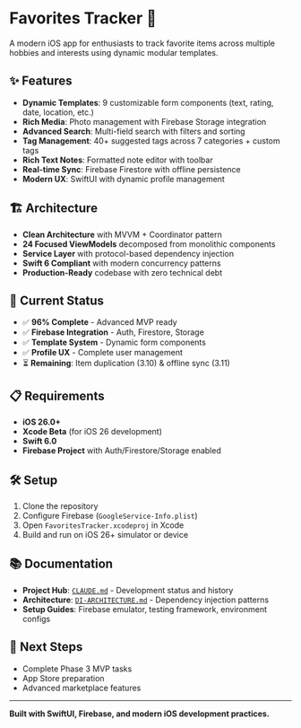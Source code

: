 # Favorites Tracker 📱

A modern iOS app for enthusiasts to track favorite items across multiple hobbies and interests using dynamic modular templates.

## ✨ Features

- **Dynamic Templates**: 9 customizable form components (text, rating, date, location, etc.)
- **Rich Media**: Photo management with Firebase Storage integration
- **Advanced Search**: Multi-field search with filters and sorting
- **Tag Management**: 40+ suggested tags across 7 categories + custom tags
- **Rich Text Notes**: Formatted note editor with toolbar
- **Real-time Sync**: Firebase Firestore with offline persistence
- **Modern UX**: SwiftUI with dynamic profile management

## 🏗️ Architecture

- **Clean Architecture** with MVVM + Coordinator pattern
- **24 Focused ViewModels** decomposed from monolithic components
- **Service Layer** with protocol-based dependency injection
- **Swift 6 Compliant** with modern concurrency patterns
- **Production-Ready** codebase with zero technical debt

## 🚀 Current Status

- ✅ **96% Complete** - Advanced MVP ready
- ✅ **Firebase Integration** - Auth, Firestore, Storage
- ✅ **Template System** - Dynamic form components
- ✅ **Profile UX** - Complete user management
- ⏳ **Remaining**: Item duplication (3.10) & offline sync (3.11)

## 📋 Requirements

- **iOS 26.0+**
- **Xcode Beta** (for iOS 26 development)
- **Swift 6.0**
- **Firebase Project** with Auth/Firestore/Storage enabled

## 🛠️ Setup

1. Clone the repository
2. Configure Firebase (`GoogleService-Info.plist`)
3. Open `FavoritesTracker.xcodeproj` in Xcode
4. Build and run on iOS 26+ simulator or device

## 📚 Documentation

- **Project Hub**: [`CLAUDE.md`](CLAUDE.md) - Development status and history
- **Architecture**: [`DI-ARCHITECTURE.md`](DI-ARCHITECTURE.md) - Dependency injection patterns
- **Setup Guides**: Firebase emulator, testing framework, environment configs

## 🎯 Next Steps

- Complete Phase 3 MVP tasks
- App Store preparation
- Advanced marketplace features

---

**Built with SwiftUI, Firebase, and modern iOS development practices.**